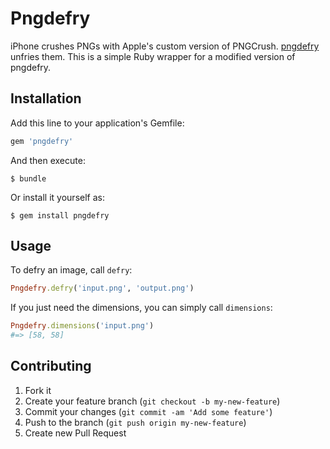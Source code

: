 # Pngdefry

iPhone crushes PNGs with Apple's custom version of PNGCrush. [pngdefry](http://www.jongware.com/pngdefry.html) unfries them. This is a simple Ruby wrapper for a modified version of pngdefry.

## Installation

Add this line to your application's Gemfile:

``` ruby
gem 'pngdefry'
```

And then execute:

    $ bundle

Or install it yourself as:

    $ gem install pngdefry

## Usage

To defry an image, call `defry`:

``` ruby
Pngdefry.defry('input.png', 'output.png')
```

If you just need the dimensions, you can simply call `dimensions`:

``` ruby
Pngdefry.dimensions('input.png')
#=> [58, 58]
```

## Contributing

1. Fork it
2. Create your feature branch (`git checkout -b my-new-feature`)
3. Commit your changes (`git commit -am 'Add some feature'`)
4. Push to the branch (`git push origin my-new-feature`)
5. Create new Pull Request
